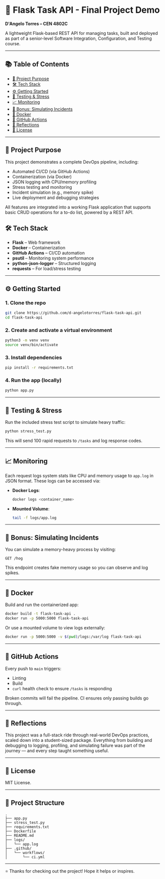 # 🧪 Flask Task API - Final Project Demo

**D'Angelo Torres – CEN 4802C**

A lightweight Flask-based REST API for managing tasks, built and deployed as part of a senior-level Software Integration, Configuration, and Testing course.

---

## 📚 Table of Contents

- [🚀 Project Purpose](#-project-purpose)
- [🛠️ Tech Stack](#️-tech-stack)
- [⚙️ Getting Started](#️-getting-started)
- [🧪 Testing & Stress](#-testing--stress)
- [📈 Monitoring](#-monitoring)
- [🧨 Bonus: Simulating Incidents](#-bonus-simulating-incidents)
- [🐳 Docker](#-docker)
- [🤖 GitHub Actions](#-github-actions)
- [🧠 Reflections](#-reflections)
- [🧾 License](#-license)

---

## 🚀 Project Purpose

This project demonstrates a complete DevOps pipeline, including:

- Automated CI/CD (via GitHub Actions)
- Containerization (via Docker)
- JSON logging with CPU/memory profiling
- Stress testing and monitoring
- Incident simulation (e.g., memory spike)
- Live deployment and debugging strategies

All features are integrated into a working Flask application that supports basic CRUD operations for a to-do list, powered by a REST API.

## 🛠️ Tech Stack

- **Flask** – Web framework
- **Docker** – Containerization
- **GitHub Actions** – CI/CD automation
- **psutil** – Monitoring system performance
- **python-json-logger** – Structured logging
- **requests** – For load/stress testing

---

## ⚙️ Getting Started

### 1. Clone the repo

```bash
git clone https://github.com/d-angelotorres/flask-task-api.git
cd flask-task-api
```

### 2. Create and activate a virtual environment

```bash
python3 -m venv venv
source venv/bin/activate
```

### 3. Install dependencies

```bash
pip install -r requirements.txt
```

### 4. Run the app (locally)

```bash
python app.py
```

---

## 🧪 Testing & Stress

Run the included stress test script to simulate heavy traffic:

```bash
python stress_test.py
```

This will send 100 rapid requests to `/tasks` and log response codes.

---

## 📈 Monitoring

Each request logs system stats like CPU and memory usage to `app.log` in JSON format. These logs can be accessed via:

- **Docker Logs**:

  ```bash
  docker logs <container_name>
  ```

- **Mounted Volume**:
  ```bash
  tail -f logs/app.log
  ```

---

## 🧨 Bonus: Simulating Incidents

You can simulate a memory-heavy process by visiting:

```
GET /hog
```

This endpoint creates fake memory usage so you can observe and log spikes.

---

## 🐳 Docker

Build and run the containerized app:

```bash
docker build -t flask-task-api .
docker run -p 5000:5000 flask-task-api
```

Or use a mounted volume to view logs externally:

```bash
docker run -p 5000:5000 -v $(pwd)/logs:/var/log flask-task-api
```

---

## 🤖 GitHub Actions

Every push to `main` triggers:

- Linting
- Build
- `curl` health check to ensure `/tasks` is responding

Broken commits will fail the pipeline. CI ensures only passing builds go through.

---

## 🧠 Reflections

This project was a full-stack ride through real-world DevOps practices, scaled down into a student-sized package. Everything from building and debugging to logging, profiling, and simulating failure was part of the journey — and every step taught something useful.

---

## 🧾 License

MIT License.

---

## 📁 Project Structure

```
.
├── app.py
├── stress_test.py
├── requirements.txt
├── Dockerfile
├── README.md
├── logs/
│   └── app.log
├── .github/
│   └── workflows/
│       └── ci.yml
```

---

⭐ Thanks for checking out the project! Hope it helps or inspires.
